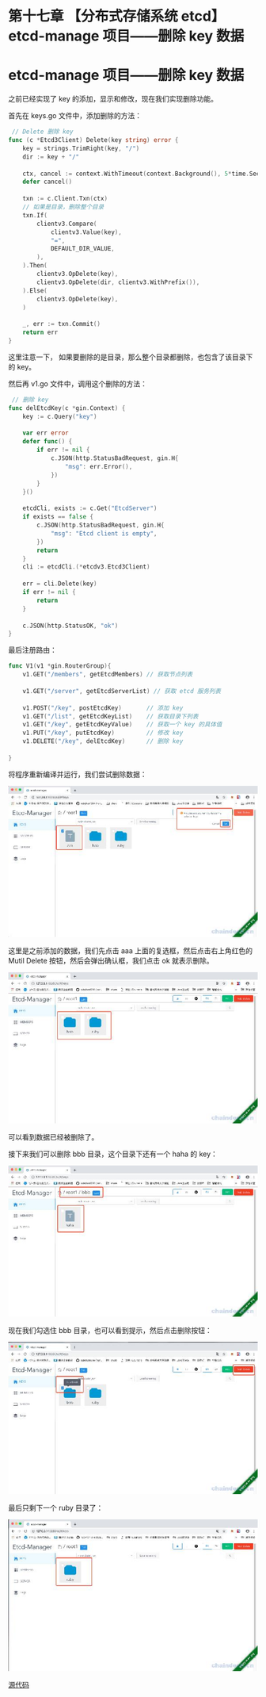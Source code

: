 # 第十七章 【分布式存储系统 etcd】etcd-manage 项目——删除 key 数据

# etcd-manage 项目——删除 key 数据

之前已经实现了 key 的添加，显示和修改，现在我们实现删除功能。

首先在 keys.go 文件中，添加删除的方法：

```go
 // Delete 删除 key
func (c *Etcd3Client) Delete(key string) error {
    key = strings.TrimRight(key, "/")
    dir := key + "/"

    ctx, cancel := context.WithTimeout(context.Background(), 5*time.Second)
    defer cancel()

    txn := c.Client.Txn(ctx)
    // 如果是目录，删除整个目录
    txn.If(
        clientv3.Compare(
            clientv3.Value(key),
            "=",
            DEFAULT_DIR_VALUE,
        ),
    ).Then(
        clientv3.OpDelete(key),
        clientv3.OpDelete(dir, clientv3.WithPrefix()),
    ).Else(
        clientv3.OpDelete(key),
    )

    _, err := txn.Commit()
    return err
} 
```

这里注意一下， 如果要删除的是目录，那么整个目录都删除，也包含了该目录下的 key。

然后再 v1.go 文件中，调用这个删除的方法：

```go
 // 删除 key
func delEtcdKey(c *gin.Context) {
    key := c.Query("key")

    var err error
    defer func() {
        if err != nil {
            c.JSON(http.StatusBadRequest, gin.H{
                "msg": err.Error(),
            })
        }
    }()

    etcdCli, exists := c.Get("EtcdServer")
    if exists == false {
        c.JSON(http.StatusBadRequest, gin.H{
            "msg": "Etcd client is empty",
        })
        return
    }
    cli := etcdCli.(*etcdv3.Etcd3Client)

    err = cli.Delete(key)
    if err != nil {
        return
    }

    c.JSON(http.StatusOK, "ok")
} 
```

最后注册路由：

```go
func V1(v1 *gin.RouterGroup){
    v1.GET("/members", getEtcdMembers) // 获取节点列表

    v1.GET("/server", getEtcdServerList) // 获取 etcd 服务列表

    v1.POST("/key", postEtcdKey)       // 添加 key
    v1.GET("/list", getEtcdKeyList)    // 获取目录下列表
    v1.GET("/key", getEtcdKeyValue)    // 获取一个 key 的具体值
    v1.PUT("/key", putEtcdKey)         // 修改 key
    v1.DELETE("/key", delEtcdKey)      // 删除 key

}
```

将程序重新编译并运行，我们尝试删除数据：

![etcd_xiangmu30](img/c8e3c2d71b71e6f359d225fe32311983.jpg)

这里是之前添加的数据，我们先点击 aaa 上面的复选框，然后点击右上角红色的 Mutil Delete 按钮，然后会弹出确认框，我们点击 ok 就表示删除。

![etcd_xiangmu31](img/0a4d45cc8248e8799e725ce92d910e23.jpg)

可以看到数据已经被删除了。

接下来我们可以删除 bbb 目录，这个目录下还有一个 haha 的 key：

![etcd_xiangmu32](img/a6cd22ef7e0560ffd8808cf03e4ae869.jpg)

现在我们勾选住 bbb 目录，也可以看到提示，然后点击删除按钮：

![etcd_xiangmu33](img/fe48896158cb1f8b21e56d05767a5165.jpg)

最后只剩下一个 ruby 目录了：

![etcd_xiangmu34](img/ace8ed8c939fefc5c247e1f74d2f85dc.jpg)

[源代码](https://github.com/rubyhan1314/myetcd-manage)